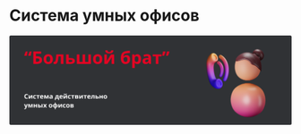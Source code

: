# Система умных офисов

![Иллюстрация к проекту](https://github.com/Cimer17/MTS_CASE/blob/main/src/bn.png)

